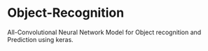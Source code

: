 # Object-Recognition
All-Convolutional Neural Network Model for Object recognition and Prediction using keras.
